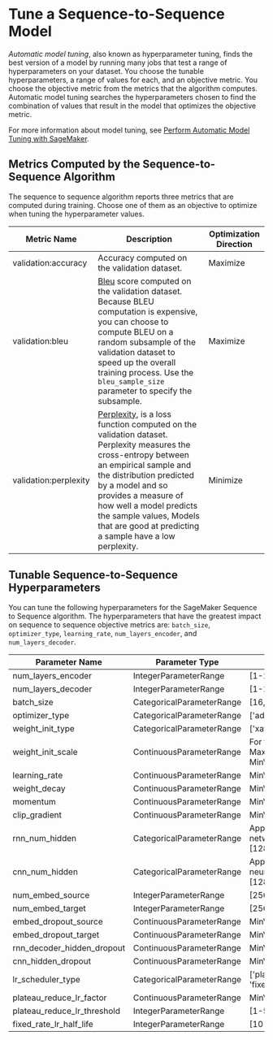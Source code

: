 # Tune a Sequence\-to\-Sequence Model<a name="seq-2-seq-tuning"></a>

*Automatic model tuning*, also known as hyperparameter tuning, finds the best version of a model by running many jobs that test a range of hyperparameters on your dataset\. You choose the tunable hyperparameters, a range of values for each, and an objective metric\. You choose the objective metric from the metrics that the algorithm computes\. Automatic model tuning searches the hyperparameters chosen to find the combination of values that result in the model that optimizes the objective metric\.

For more information about model tuning, see [Perform Automatic Model Tuning with SageMaker](automatic-model-tuning.md)\.

## Metrics Computed by the Sequence\-to\-Sequence Algorithm<a name="seq-2-seq-metrics"></a>

The sequence to sequence algorithm reports three metrics that are computed during training\. Choose one of them as an objective to optimize when tuning the hyperparameter values\.


| Metric Name | Description | Optimization Direction | 
| --- | --- | --- | 
| validation:accuracy |  Accuracy computed on the validation dataset\.  |  Maximize  | 
| validation:bleu |  [Bleu﻿](https://en.wikipedia.org/wiki/BLEU) score computed on the validation dataset\. Because BLEU computation is expensive, you can choose to compute BLEU on a random subsample of the validation dataset to speed up the overall training process\. Use the `bleu_sample_size` parameter to specify the subsample\.  |  Maximize  | 
| validation:perplexity |  [Perplexity](https://en.wikipedia.org/wiki/Perplexity), is a loss function computed on the validation dataset\. Perplexity measures the cross\-entropy between an empirical sample and the distribution predicted by a model and so provides a measure of how well a model predicts the sample values, Models that are good at predicting a sample have a low perplexity\.  |  Minimize  | 

## Tunable Sequence\-to\-Sequence Hyperparameters<a name="seq-2-seq-tunable-hyperparameters"></a>

You can tune the following hyperparameters for the SageMaker Sequence to Sequence algorithm\. The hyperparameters that have the greatest impact on sequence to sequence objective metrics are: `batch_size`, `optimizer_type`, `learning_rate`, `num_layers_encoder`, and `num_layers_decoder`\.


| Parameter Name | Parameter Type | Recommended Ranges | 
| --- | --- | --- | 
| num\_layers\_encoder |  IntegerParameterRange  |  \[1\-10\]  | 
| num\_layers\_decoder |  IntegerParameterRange  |  \[1\-10\]  | 
| batch\_size |  CategoricalParameterRange  |  \[16,32,64,128,256,512,1024,2048\]  | 
| optimizer\_type |  CategoricalParameterRange  |  \['adam', 'sgd', 'rmsprop'\]  | 
| weight\_init\_type |  CategoricalParameterRange  |  \['xavier', 'uniform'\]  | 
| weight\_init\_scale |  ContinuousParameterRange  |  For the xavier type: MinValue: 2\.0, MaxValue: 3\.0 For the uniform type: MinValue: \-1\.0, MaxValue: 1\.0  | 
| learning\_rate |  ContinuousParameterRange  |  MinValue: 0\.00005, MaxValue: 0\.2  | 
| weight\_decay |  ContinuousParameterRange  |  MinValue: 0\.0, MaxValue: 0\.1  | 
| momentum |  ContinuousParameterRange  |  MinValue: 0\.5, MaxValue: 0\.9  | 
| clip\_gradient |  ContinuousParameterRange  |  MinValue: 1\.0, MaxValue: 5\.0  | 
| rnn\_num\_hidden |  CategoricalParameterRange  |  Applicable only to recurrent neural networks \(RNNs\)\. \[128,256,512,1024,2048\]   | 
| cnn\_num\_hidden |  CategoricalParameterRange  |  Applicable only to convolutional neural networks \(CNNs\)\. \[128,256,512,1024,2048\]   | 
| num\_embed\_source |  IntegerParameterRange  |  \[256\-512\]  | 
| num\_embed\_target |  IntegerParameterRange  |  \[256\-512\]  | 
| embed\_dropout\_source |  ContinuousParameterRange  |  MinValue: 0\.0, MaxValue: 0\.5  | 
| embed\_dropout\_target |  ContinuousParameterRange  |  MinValue: 0\.0, MaxValue: 0\.5  | 
| rnn\_decoder\_hidden\_dropout |  ContinuousParameterRange  |  MinValue: 0\.0, MaxValue: 0\.5  | 
| cnn\_hidden\_dropout |  ContinuousParameterRange  |  MinValue: 0\.0, MaxValue: 0\.5  | 
| lr\_scheduler\_type |  CategoricalParameterRange  |  \['plateau\_reduce', 'fixed\_rate\_inv\_t', 'fixed\_rate\_inv\_sqrt\_t'\]  | 
| plateau\_reduce\_lr\_factor |  ContinuousParameterRange  |  MinValue: 0\.1, MaxValue: 0\.5  | 
| plateau\_reduce\_lr\_threshold |  IntegerParameterRange  |  \[1\-5\]  | 
| fixed\_rate\_lr\_half\_life |  IntegerParameterRange  |  \[10\-30\]  | 